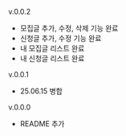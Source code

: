 v.0.0.2 
- 모집글 추가, 수정, 삭제 기능 완료
- 신청글 추가, 수정 기능 완료
- 내 모집글 리스트 완료
- 내 신청글 리스트 완료

v.0.0.1
- 25.06.15 병합

v.0.0.0
- README 추가